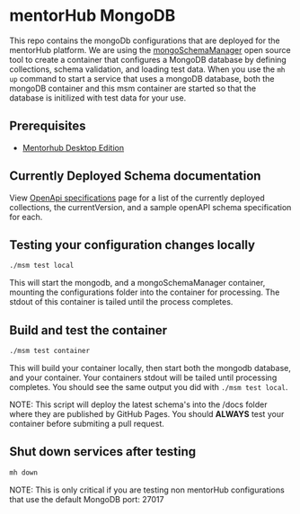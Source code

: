 # mentorHub MongoDB

This repo contains the mongoDb configurations that are deployed for the mentorHub platform. We are using the [mongoSchemaManager](https://github.com/agile-learning-institute/mongoSchemaManager/blob/main/docs/REFERENCE.md) open source tool to create a container that configures a MongoDB database by defining collections, schema validation, and loading test data. When you use the ``mh up`` command to start a service that uses a mongoDB database, both the mongoDB container and this msm container are started so that the database is initilized with test data for your use.

## Prerequisites
- [Mentorhub Desktop Edition](https://github.com/agile-learning-institute/mentorHub/blob/main/mentorHub-developer-edition/README.md)

## Currently Deployed Schema documentation
View [OpenApi specifications](https://github.com/agile-learning-institute/mentorhub-mongodb/) page for a list of the currently deployed collections, the currentVersion, and a sample openAPI schema specification for each.

## Testing your configuration changes locally
```bash
./msm test local
```
This will start the mongodb, and a mongoSchemaManager container, mounting the configurations folder into the container for processing. The stdout of this container is tailed until the process completes.

## Build and test the container 
```bash
./msm test container
```
This will build your container locally, then start both the mongodb database, and your container. Your containers stdout will be tailed until processing completes. You should see the same output you did with ``./msm test local``. 

NOTE: This script will deploy the latest schema's into the /docs folder where they are published by GitHub Pages. You should **ALWAYS** test your container before submiting a pull request.

## Shut down services after testing
```bash
mh down
```
NOTE: This is only critical if you are testing non mentorHub configurations that use the default MongoDB port: 27017
